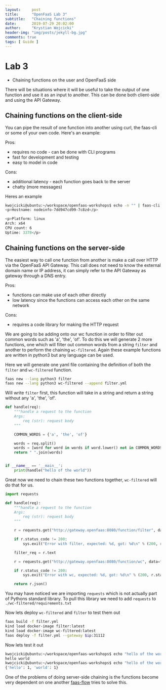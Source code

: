 ```yaml
---
layout:     post
title:      "OpenFaaS Lab 3"
subtitle:   "Chaining functions"
date:       2019-07-29 20:02:00
author:     "Krystian Wojcicki"
header-img: "img/posts/jekyll-bg.jpg"	
comments: true
tags: [ Guide ]
---
```


# Lab 3

* Chaining functions on the user and OpenFaaS side

There will be situations where it will be useful to take the output of one function and use it as an input to another. This can be done both client-side and using the API Gateway.


## Chaining functions on the client-side

You can pipe the result of one function into another using curl, the faas-cli or some of your own code. Here's an example:

Pros:
* requires no code - can be done with CLI programs
* fast for development and testing
* easy to model in code

Cons:
* additional latency - each function goes back to the server
* chatty (more messages)

Heres an example

```bash
kwojcicki@ubuntu:~/workspace/openfaas-workshops$ echo -n "" | faas-cli invoke nodeinfo --gateway $ip:31112 | faas-cli invoke markdown --gateway $ip:31112
<p>Hostname: nodeinfo-7dd947cd99-7c8zd</p>

<p>Platform: linux
Arch: x64
CPU count: 6
Uptime: 3378</p>
```

## Chaining functions on the server-side

The easiest way to call one function from another is make a call over HTTP via the OpenFaaS API Gateway. This call does not need to know the external domain name or IP address, it can simply refer to the API Gateway as gateway through a DNS entry.

Pros:
* functions can make use of each other directly
* low latency since the functions can access each other on the same network

Cons:
* requires a code library for making the HTTP request


We are going to be adding onto our wc function in order to filter out common words such as 'a', 'the', 'of'. To do this we will generate 2 more functions, one which will filter out common words from a string `filter` and another to perform the chaining `wc-filtered`. Again these example functions are written in python3 but any language can be used.

Here we will generate one yaml file containing the definition of both the `filter` and `wc-filtered` function.

```bash
faas new --lang python3 filter
faas new --lang python3 wc-filtered --append filter.yml
```

Will write `filter` first, this function will take in a string and return a string without any 'a', 'the', 'of'.

```python
def handle(req):
    """handle a request to the function
    Args:
        req (str): request body
    """

    COMMON_WORDS = {'a', 'the', 'of'}

    words = req.split()
    words = [word for word in words if word.lower() not in COMMON_WORDS]
    return " ".join(words)


if __name__ == '__main__':
    print(handle("hello of the world"))
```


Great now we need to chain these two functions together, `wc-filtered` will do that for us.

```python
import requests

def handle(req):
    """handle a request to the function
    Args:
        req (str): request body
    """

    r = requests.get("http://gateway.openfaas:8080/function/filter", data=req)

    if r.status_code != 200:
        sys.exit("Error with filter, expected: %d, got: %d\n" % (200, r.status_code))

    filter_req = r.text

    r = requests.get("http://gateway.openfaas:8080/function/wc", data=filter_req)

    if r.status_code != 200:
        sys.exit("Error with wc, expected: %d, got: %d\n" % (200, r.status_code))

    return r.json()
```

You may have noticed we are importing `requests` which is not actually part of Pythons standard library. To pull this library we need to add `requests` to `./wc-filtered/requirements.txt`

Now lets deploy `wc-filtered` and `filter` to test them out

```bash
faas build -f filter.yml
kind load docker-image filter:latest
kind load docker-image wc-filtered:latest
faas deploy -f filter.yml --gateway $ip:31112
```

Now lets test it out

```bash
kwojcicki@ubuntu:~/workspace/openfaas-workshops$ echo "hello of the world" | faas invoke filter --gateway $ip:31112
hello world
kwojcicki@ubuntu:~/workspace/openfaas-workshops$ echo "hello of the world" | faas invoke wc-filtered --gateway $ip:31112
{'hello': 1, 'world': 1}
```

One of the problems of doing server-side chaining is the functions become very dependent on one another [faas-flow](https://github.com/s8sg/faas-flow) tries to solve this.